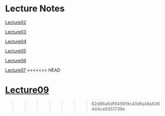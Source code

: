 Lecture Notes
======
[Lecture02](https://www.notion.so/bluecandle/cs231n-2017-lecture2-de5b63768310463593c4172de4211641)

[Lecture03](https://www.notion.so/bluecandle/CS231n-2017-lecture3-a167e077f2ea4a8aaf59fd0a508013cf)

[Lecture04](https://www.notion.so/bluecandle/CS231n-2017-lecture-4-a811af74622f452c9d3c7fc546254256)

[Lecture05](https://www.notion.so/bluecandle/CS231n-2017-lecture5-9d52c2263f6c4ddcbabd41e73a7583f4)

[Lecture06](https://www.notion.so/bluecandle/CS231n-2017-lecture6-a91ea7e3cd754888b91b8cdb27d30fc5)

[Lecture07](https://www.notion.so/bluecandle/CS231n-2017-lecture7-d3f41315e5444b179a407389648e0eba)
<<<<<<< HEAD

[Lecture09](https://www.notion.so/bluecandle/CS231n-2017-lecture9-1e615e9e098942ce852493e1e400a96e)
=======
>>>>>>> 62d86a6df9456f9c40dfa48a636444ce9351739e
